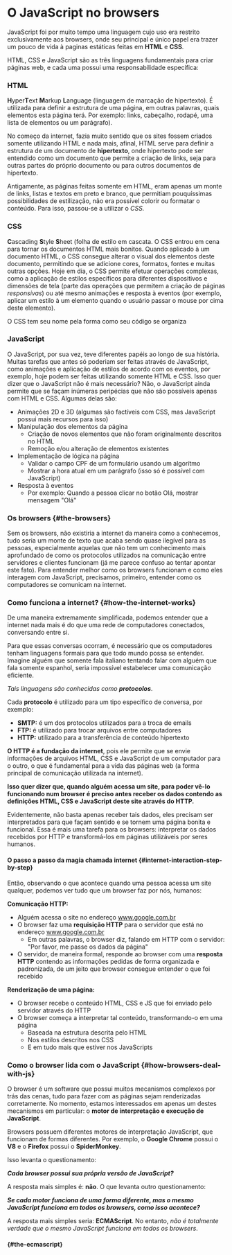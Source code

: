 # O JavaScript no browsers

JavaScript foi por muito tempo uma linguagem cujo uso era restrito exclusivamente aos browsers, onde seu principal e único papel era trazer um pouco de vida à paginas estáticas feitas em **HTML** e **CSS**.

HTML, CSS e JavaScript são as três linguagens fundamentais para criar páginas web, e cada uma possui uma responsabilidade específica:

### HTML

**H**yper**T**ext **M**arkup **L**anguage \(linguagem de marcação de hipertexto\). É utilizada para definir a estrutura de uma página, em outras palavras, quais elementos esta página terá. Por exemplo: links, cabeçalho, rodapé, uma lista de elementos ou um parágrafo\).

No começo da internet, fazia muito sentido que os sites fossem criados somente utilizando HTML e nada mais, afinal, HTML serve para definir a estrutura de um documento de **hipertexto**, onde hipertexto pode ser entendido como um documento que permite a criação de links, seja para outras partes do próprio documento ou para outros documentos de hipertexto.

Antigamente, as páginas feitas somente em HTML, eram apenas um monte de links, listas e textos em preto e branco, que permitiam pouquíssimas possibilidades de estilização, não era possível colorir ou formatar o conteúdo. Para isso, passou-se a utilizar o _CSS._

### CSS

**C**ascading **S**tyle **S**heet \(folha de estilo em cascata. O CSS entrou em cena para tornar os documentos HTML mais bonitos. Quando aplicado à um documento HTML, o CSS consegue alterar o visual dos elementos deste documento, permitindo que se adicione cores, formatos, fontes e muitas outras opções. Hoje em dia, o CSS permite efetuar operações complexas, como a aplicação de estilos específicos para diferentes dispositivos e dimensões de tela \(parte das operações que permitem a criação de páginas _responsivas_\) ou até mesmo animações e resposta à eventos \(por exemplo, aplicar um estilo à um elemento quando o usuário passar o mouse por cima deste elemento\).

O CSS tem seu nome pela forma como seu código se organiza

### JavaScript

O JavaScript, por sua vez, teve diferentes papéis ao longo de sua história. Muitas tarefas que antes só poderiam ser feitas através de JavaScript, como animações e aplicação de estilos de acordo com os eventos, por exemplo, hoje podem ser feitas utilizando somente HTML e CSS. Isso quer dizer que o JavaScript não é mais necessário? Não, o JavaScript ainda permite que se façam inúmeras peripécias que não são possíveis apenas com HTML e CSS. Algumas delas são:

* Animações 2D e 3D \(algumas são factíveis com CSS, mas JavaScript possui mais recursos para isso\)
* Manipulação dos elementos da página
  * Criação de novos elementos que não foram originalmente descritos no HTML
  * Remoção e/ou alteração de elementos existentes
* Implementação de lógica na página
  * Validar o campo CPF de um formulário usando um algorítmo
  * Mostrar a hora atual em um parágrafo \(isso só é possível com JavaScript\)
* Resposta à eventos
  * Por exemplo: Quando a pessoa clicar no botão Olá, mostrar mensagem "Olá"

### Os browsers {#the-browsers}

Sem os browsers, não existiria a internet da maneira como a conhecemos, tudo seria um monte de texto que acaba sendo quase ilegível para as pessoas, especialmente aquelas que não tem um conhecimento mais aprofundado de como os protocolos utilizados na comunicação entre servidores e clientes funcionam \(já me parece confuso ao tentar apontar este fato\). Para entender melhor como os browsers funcionam e como eles interagem com JavaScript, precisamos, primeiro, entender como os computadores se comunicam na internet.

### Como funciona a internet? {#how-the-internet-works}

De uma maneira extremamente simplificada, podemos entender que a internet nada mais é do que uma rede de computadores conectados, conversando entre si.

Para que essas conversas ocorram, é necessário que os computadores tenham linguagens formais para que todo mundo possa se entender. Imagine alguém que somente fala italiano tentando falar com alguém que fala somente espanhol, seria impossível estabelecer uma comunicação eficiente.

_Tais linguagens são conhecidas como_ _**protocolos**_.

Cada **protocolo** é utilizado para um tipo específico de conversa, por exemplo:

* **SMTP:** é um dos protocolos utilizados para a troca de emails
* **FTP:** é utilizado para trocar arquivos entre computadores
* **HTTP:** utilizado para a transferência de conteúdo hipertexto

**O HTTP é a fundação da internet**, pois ele permite que se envie informações de arquivos HTML, CSS e JavaScript de um computador para o outro, o que é fundamental para a vida das páginas web \(a forma principal de comunicação utilizada na internet\).

**Isso quer dizer que, quando alguém acessa um site, para poder vê-lo funcionando num browser é preciso antes receber os dados contendo as definições HTML, CSS e JavaScript deste site através do HTTP.**

Evidentemente, não basta apenas receber tais dados, eles precisam ser interpretados para que façam sentido e se tornem uma página bonita e funcional. Essa é mais uma tarefa para os browsers: interpretar os dados recebidos por HTTP e transformá-los em páginas utilizáveis por seres humanos.

#### O passo a passo da magia chamada internet {#internet-interaction-step-by-step}

Então, observando o que acontece quando uma pessoa acessa um site qualquer, podemos ver tudo que um browser faz por nós, humanos:

**Comunicação HTTP:**

* Alguém acessa o site no endereço www.google.com.br
* O browser faz uma **requisição HTTP** para o servidor que está no endereço www.google.com.br
  * Em outras palavras, o browser diz, falando em HTTP com o servidor: "Por favor, me passe os dados da página"
* O servidor, de maneira formal, responde ao browser com uma **resposta HTTP** contendo as informações pedidas de forma organizada e padronizada, de um jeito que browser consegue entender o que foi recebido

**Renderização de uma página:**

* O browser recebe o conteúdo HTML, CSS e JS que foi enviado pelo servidor através do HTTP
* O browser começa a interpretar tal conteúdo, transformando-o em uma página
  * Baseada na estrutura descrita pelo HTML
  * Nos estilos descritos nos CSS
  * E em tudo mais que estiver nos JavaScripts

### Como o browser lida com o JavaScript {#how-browsers-deal-with-js}

O browser é um software que possui muitos mecanismos complexos por trás das cenas, tudo para fazer com as páginas sejam renderizadas corretamente. No momento, estamos interessados em apenas um destes mecanismos em particular:  o **motor de interpretação e execução de JavaScript**.

Browsers possuem diferentes motores de interpretação JavaScript, que funcionam de formas diferentes. Por exemplo, o **Google Chrome** possui o **V8** e o **Firefox** possui o **SpiderMonkey**.

Isso levanta o questionamento:

_**Cada browser possui sua própria versão de JavaScript?**_

A resposta mais simples é: **não**. O que levanta outro questionamento:

_**Se cada motor funciona de uma forma diferente, mas o mesmo JavaScript funciona em todos os browsers, como isso acontece?**_

A resposta mais simples seria: **ECMAScript**. No entanto, _não é totalmente verdade que o mesmo JavaScript funciona em todos os browsers_.

####  {#the-ecmascript}




